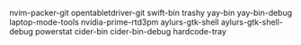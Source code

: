 nvim-packer-git
opentabletdriver-git
swift-bin
trashy
yay-bin
yay-bin-debug
laptop-mode-tools
nvidia-prime-rtd3pm
aylurs-gtk-shell
aylurs-gtk-shell-debug
powerstat
cider-bin
cider-bin-debug
hardcode-tray
